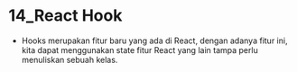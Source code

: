 # 14_React Hook

* Hooks merupakan fitur baru yang ada di React, dengan adanya fitur ini, kita dapat menggunakan state fitur React yang lain tampa perlu menuliskan sebuah kelas.
